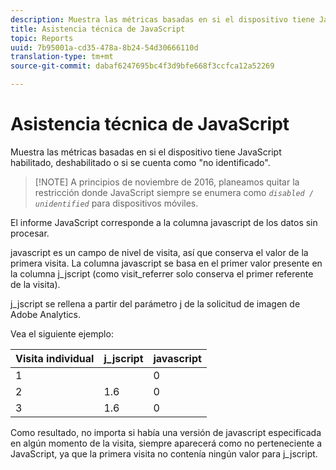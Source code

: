 ```yaml
---
description: Muestra las métricas basadas en si el dispositivo tiene JavaScript habilitado, deshabilitado o si se cuenta como "no identificado".
title: Asistencia técnica de JavaScript
topic: Reports
uuid: 7b95001a-cd35-478a-8b24-54d30666110d
translation-type: tm+mt
source-git-commit: dabaf6247695bc4f3d9bfe668f3ccfca12a52269

---
```



# Asistencia técnica de JavaScript

Muestra las métricas basadas en si el dispositivo tiene JavaScript habilitado, deshabilitado o si se cuenta como &quot;no identificado&quot;.

>[!NOTE] A principios de noviembre de 2016, planeamos quitar la restricción donde JavaScript siempre se enumera como *`disabled / unidentified`* para dispositivos móviles.

El informe JavaScript corresponde a la columna javascript de los datos sin procesar.

javascript es un campo de nivel de visita, así que conserva el valor de la primera visita. La columna javascript se basa en el primer valor presente en la columna j_jscript (como visit_referrer solo conserva el primer referente de la visita).

j_jscript se rellena a partir del parámetro j de la solicitud de imagen de Adobe Analytics.

Vea el siguiente ejemplo:

| Visita individual | j_jscript | javascript |
|---|---|---|
| 1 |  | 0 |
| 2 | 1.6 | 0 |
| 3 | 1.6 | 0 |

Como resultado, no importa si había una versión de javascript especificada en algún momento de la visita, siempre aparecerá como no perteneciente a JavaScript, ya que la primera visita no contenía ningún valor para j_jscript.
